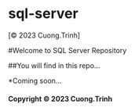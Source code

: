 # sql-server

[© 2023 Cuong.Trinh]

#Welcome to SQL Server Repository

##You will find in this repo...

*Coming soon...

#### Copyright &#169; 2023 Cuong.Trinh